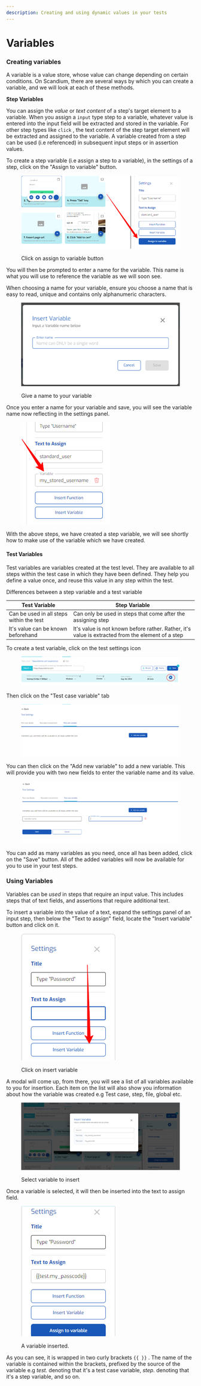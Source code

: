 ```yaml
---
description: Creating and using dynamic values in your tests
---
```


# Variables

### Creating variables

A variable is a value store, whose value can change depending on certain conditions. On Scandium, there are several ways by which you can create a variable, and we will look at each of these methods.

**Step Variables**

You can assign the _value_ or _text content_ of a step's target element to a variable. When you assign a `input` type step to a variable, whatever value is entered into the input field will be extracted and stored in the variable. For other step types like `click` , the text content of the step target element will be extracted and assigned to the variable. A variable created from a step can be used (i.e referenced) in subsequent input steps or in assertion values.

To create a step variable (i.e assign a step to a variable), in the settings of a step, click on the "Assign to variable" button.

<figure><img src=".gitbook/assets/image (14).png" alt=""><figcaption><p>Click on assign to variable button</p></figcaption></figure>

You will then be prompted to enter a name for the variable. This name is what you will use to reference the variable as we will soon see.

When choosing a name for your variable, ensure you choose a name that is easy to read, unique and contains only alphanumeric characters.

<figure><img src=".gitbook/assets/image (15).png" alt=""><figcaption><p>Give a name to your variable</p></figcaption></figure>

Once you enter a name for your variable and save, you will see the variable name now reflecting in the settings panel.

<figure><img src=".gitbook/assets/image (17).png" alt=""><figcaption></figcaption></figure>

With the above steps, we have created a step variable, we will see shortly how to make use of the variable which we have created.

#### Test Variables

Test variables are variables created at the test level. They are available to all steps within the test case in which they have been defined. They help you define a value once, and reuse this value in any step within the test.

Differences between a step variable and a test variable

| Test Variable                            | Step Variable                                                                                     |
| ---------------------------------------- | ------------------------------------------------------------------------------------------------- |
| Can be used in all steps within the test | Can only be used in steps that come after the assigning step                                      |
| It's value can be known beforehand       | It's value is not known before rather. Rather, it's value is extracted from the element of a step |

To create a test variable, click on the test settings icon

<figure><img src=".gitbook/assets/image (18).png" alt=""><figcaption></figcaption></figure>

Then click on the "Test case variable" tab

<figure><img src=".gitbook/assets/image (19).png" alt=""><figcaption></figcaption></figure>

You can then click on the "Add new variable" to add a new variable. This will provide you with two new fields to enter the variable name and its value.

<figure><img src=".gitbook/assets/image (21).png" alt=""><figcaption></figcaption></figure>

You can add as many variables as you need, once all has been added, click on the "Save" button. All of the added variables will now be available for you to use in your test steps.



### Using Variables

Variables can be _used_ in steps that require an input value. This includes steps that of text fields, and assertions that require additional text.

To insert a variable into the value of a text, expand the settings panel of an input step, then below the "Text to assign" field, locate the "Insert variable" button and click on it.

<figure><img src=".gitbook/assets/image (23).png" alt=""><figcaption><p>Click on insert variable</p></figcaption></figure>

A modal will come up, from there, you will see a list of all variables available to you for insertion. Each item on the list will also show you information about how the variable was created e.g Test case, step, file, global etc.

<figure><img src=".gitbook/assets/image (24).png" alt=""><figcaption><p>Select variable to insert</p></figcaption></figure>

Once a variable is selected, it will then be inserted into the text to assign field.

<figure><img src=".gitbook/assets/image (25).png" alt=""><figcaption><p>A variable inserted.</p></figcaption></figure>

As you can see, it is wrapped in two curly brackets `{{ }}` . The name of the variable is contained within the brackets, prefixed by the source of the variable e.g _test._ denoting that it's a test case variable, _step._ denoting that it's a step variable, and so on.
